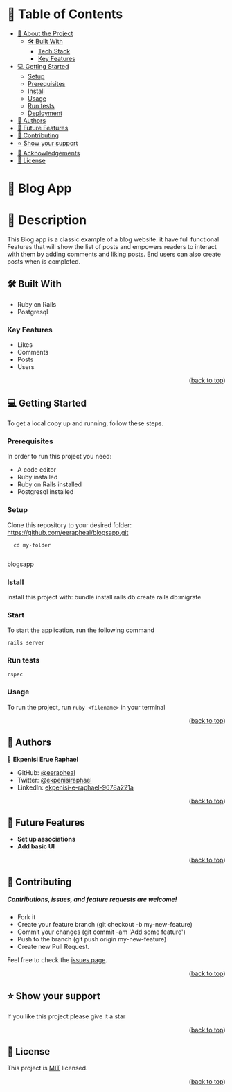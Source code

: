 <a name="readme-top"></a>

# 📗 Table of Contents

- [📖 About the Project](#about-project)
  - [🛠 Built With](#built-with)
    - [Tech Stack](#tech-stack)
    - [Key Features](#key-features)
- [💻 Getting Started](#getting-started)
  - [Setup](#setup)
  - [Prerequisites](#prerequisites)
  - [Install](#install)
  - [Usage](#usage)
  - [Run tests](#run-tests)
  - [Deployment](#triangular_flag_on_post-deployment)
- [👥 Authors](#authors)
- [🔭 Future Features](#future-features)
- [🤝 Contributing](#contributing)
- [⭐️ Show your support](#support)
- [🙏 Acknowledgements](#acknowledgements)
- [📝 License](#license)

<!-- PROJECT DESCRIPTION -->

# 📖 Blog App <a name="about-project"></a>

# 📖 Description <a name="Description-Note"></a>
This Blog app is a classic example of a blog website. it have  full functional Features that will show the list of posts and empowers readers to interact with them by adding  comments and liking posts. End users can also create posts when is completed.

## 🛠 Built With <a name="built-with"></a>

- Ruby on Rails
- Postgresql

### Key Features <a name="key-features"></a>

- Likes
- Comments
- Posts
- Users

<p align="right">(<a href="#readme-top">back to top</a>)</p>

<!-- GETTING STARTED -->

## 💻 Getting Started <a name="getting-started"></a>

To get a local copy up and running, follow these steps.

### Prerequisites

In order to run this project you need:

- A code editor
- Ruby installed
- Ruby on Rails installed
- Postgresql installed

### Setup

Clone this repository to your desired folder:
https://github.com/eerapheal/blogsapp.git
```
  cd my-folder
  
```
blogsapp

### Istall
install this project with:
  bundle install
  rails db:create
  rails db:migrate

### Start 
To start the application, run the following command
```
rails server
```
### Run tests 
```
rspec
```
### Usage

To run the project, run `ruby <filename>` in your terminal

<p align="right">(<a href="#readme-top">back to top</a>)</p>

<!-- AUTHORS -->

## 👥 Authors <a name="authors"></a>

👤 **Ekpenisi Erue Raphael**

- GitHub: [@eerapheal](https://github.com/eerapheal)
- Twitter: [@ekpenisiraphael](https://twitter.com/ekpenisiraphael)
- LinkedIn: [ekpenisi-e-raphael-9678a221a](https://www.linkedin.com/in/ekpenisi-e-raphael-9678a221a/)

<p align="right">(<a href="#readme-top">back to top</a>)</p>

<!-- FUTURE FEATURES -->

## 🔭 Future Features <a name="future-features"></a>

- **Set up associations**
- **Add basic UI**

<p align="right">(<a href="#readme-top">back to top</a>)</p>

<!-- CONTRIBUTING -->

## 🤝 Contributing <a name="contributing"></a>

##### Contributions, issues, and feature requests are welcome!
- Fork it
- Create your feature branch (git checkout -b my-new-feature)
- Commit your changes (git commit -am 'Add some feature')
- Push to the branch (git push origin my-new-feature)
- Create new Pull Request.

Feel free to check the [issues page](https://github.com/eerapheal/blogsapp/issues).

<p align="right">(<a href="#readme-top">back to top</a>)</p>

<!-- SUPPORT -->

## ⭐️ Show your support <a name="support"></a>

If you like this project please give it a star

<p align="right">(<a href="#readme-top">back to top</a>)</p>

<!-- LICENSE -->

## 📝 License <a name="license"></a>

This project is [MIT](https://github.com/eerapheal/blogsapp/blob/add-license-V1.2/LICENSE) licensed.

<p align="right">(<a href="#readme-top">back to top</a>)</p>
